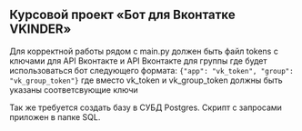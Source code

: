 ## Курсовой проект «Бот для Вконтатке VKINDER»

Для корректной работы рядом с main.py должен быть файл tokens с ключами для API Вконтакте и API Вконтакте для группы где будет использоваться бот следующего формата:
`{"app": "vk_token", "group": "vk_group_token"}`
где вместо vk_token и vk_group_token должны быть указаны соответсвующие ключи

Так же требуется создать базу в СУБД Postgres. Скрипт с запросами приложен в папке SQL.
